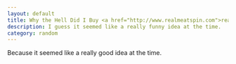 ```yaml
---
layout: default
title: Why the Hell Did I Buy <a href="http://www.realmeatspin.com">realmeatspin.com</a>?
description: I guess it seemed like a really funny idea at the time.
category: random 
---
```

Because it seemed like a really good idea at the time.